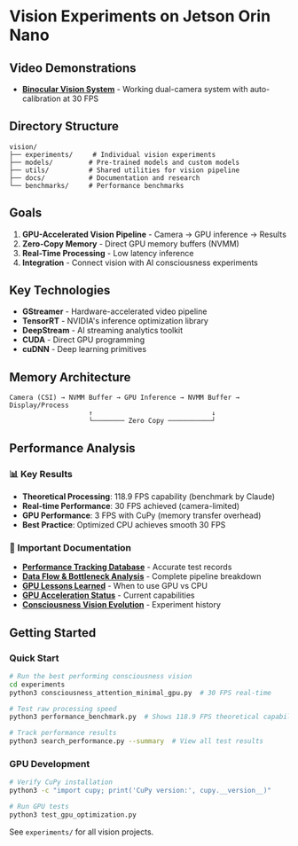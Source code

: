 # Vision Experiments on Jetson Orin Nano

## Video Demonstrations
- **[Binocular Vision System](20250726_213950.mp4)** - Working dual-camera system with auto-calibration at 30 FPS

## Directory Structure
```
vision/
├── experiments/     # Individual vision experiments
├── models/         # Pre-trained models and custom models
├── utils/          # Shared utilities for vision pipeline
├── docs/           # Documentation and research
└── benchmarks/     # Performance benchmarks
```

## Goals
1. **GPU-Accelerated Vision Pipeline** - Camera → GPU inference → Results
2. **Zero-Copy Memory** - Direct GPU memory buffers (NVMM)
3. **Real-Time Processing** - Low latency inference
4. **Integration** - Connect vision with AI consciousness experiments

## Key Technologies
- **GStreamer** - Hardware-accelerated video pipeline
- **TensorRT** - NVIDIA's inference optimization library
- **DeepStream** - AI streaming analytics toolkit
- **CUDA** - Direct GPU programming
- **cuDNN** - Deep learning primitives

## Memory Architecture
```
Camera (CSI) → NVMM Buffer → GPU Inference → NVMM Buffer → Display/Process
                    ↑                              ↓
                    └──────── Zero Copy ───────────┘
```

## Performance Analysis

### 📊 Key Results
- **Theoretical Processing**: 118.9 FPS capability (benchmark by Claude)
- **Real-time Performance**: 30 FPS achieved (camera-limited)
- **GPU Performance**: 3 FPS with CuPy (memory transfer overhead)
- **Best Practice**: Optimized CPU achieves smooth 30 FPS

### 📖 Important Documentation
- [**Performance Tracking Database**](experiments/PERFORMANCE_TRACKING.md) - Accurate test records
- [**Data Flow & Bottleneck Analysis**](experiments/DATA_FLOW_ANALYSIS.md) - Complete pipeline breakdown
- [**GPU Lessons Learned**](experiments/GPU_LESSONS_LEARNED.md) - When to use GPU vs CPU
- [**GPU Acceleration Status**](experiments/GPU_ACCELERATION_STATUS.md) - Current capabilities
- [**Consciousness Vision Evolution**](experiments/consciousness_evolution_summary.md) - Experiment history

## Getting Started

### Quick Start
```bash
# Run the best performing consciousness vision
cd experiments
python3 consciousness_attention_minimal_gpu.py  # 30 FPS real-time

# Test raw processing speed
python3 performance_benchmark.py  # Shows 118.9 FPS theoretical capability

# Track performance results
python3 search_performance.py --summary  # View all test results
```

### GPU Development
```bash
# Verify CuPy installation
python3 -c "import cupy; print('CuPy version:', cupy.__version__)"

# Run GPU tests
python3 test_gpu_optimization.py
```

See `experiments/` for all vision projects.
